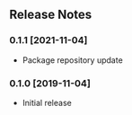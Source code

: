 ## Release Notes ##

### 0.1.1 [2021-11-04] ###

* Package repository update

### 0.1.0 [2019-11-04] ###

* Initial release
